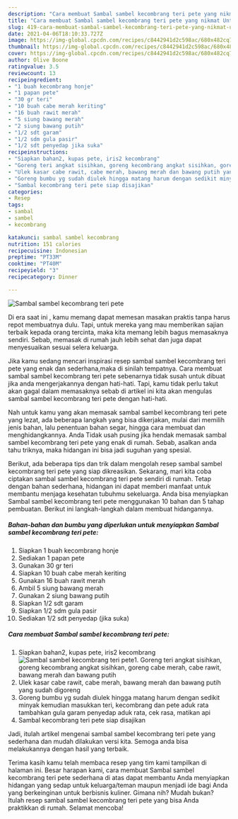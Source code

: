 ```yaml
---
description: "Cara membuat Sambal sambel kecombrang teri pete yang nikmat Untuk Jualan"
title: "Cara membuat Sambal sambel kecombrang teri pete yang nikmat Untuk Jualan"
slug: 419-cara-membuat-sambal-sambel-kecombrang-teri-pete-yang-nikmat-untuk-jualan
date: 2021-04-06T18:10:33.727Z
image: https://img-global.cpcdn.com/recipes/c8442941d2c598ac/680x482cq70/sambal-sambel-kecombrang-teri-pete-foto-resep-utama.jpg
thumbnail: https://img-global.cpcdn.com/recipes/c8442941d2c598ac/680x482cq70/sambal-sambel-kecombrang-teri-pete-foto-resep-utama.jpg
cover: https://img-global.cpcdn.com/recipes/c8442941d2c598ac/680x482cq70/sambal-sambel-kecombrang-teri-pete-foto-resep-utama.jpg
author: Olive Boone
ratingvalue: 3.5
reviewcount: 13
recipeingredient:
- "1 buah kecombrang honje"
- "1 papan pete"
- "30 gr teri"
- "10 buah cabe merah keriting"
- "16 buah rawit merah"
- "5 siung bawang merah"
- "2 siung bawang putih"
- "1/2 sdt garam"
- "1/2 sdm gula pasir"
- "1/2 sdt penyedap jika suka"
recipeinstructions:
- "Siapkan bahan2, kupas pete, iris2 kecombrang"
- "Goreng teri angkat sisihkan, goreng kecombrang angkat sisihkan, goreng cabe merah, cabe rawit, bawang merah dan bawang putih"
- "Ulek kasar cabe rawit, cabe merah, bawang merah dan bawang putih yang sudah digoreng"
- "Goreng bumbu yg sudah diulek hingga matang harum dengan sedikit minyak kemudian masukkan teri, kecombrang dan pete aduk rata tambahkan gula garam penyedap aduk rata, cek rasa, matikan api"
- "Sambal kecombrang teri pete siap disajikan"
categories:
- Resep
tags:
- sambal
- sambel
- kecombrang

katakunci: sambal sambel kecombrang 
nutrition: 151 calories
recipecuisine: Indonesian
preptime: "PT33M"
cooktime: "PT40M"
recipeyield: "3"
recipecategory: Dinner

---
```



![Sambal sambel kecombrang teri pete](https://img-global.cpcdn.com/recipes/c8442941d2c598ac/680x482cq70/sambal-sambel-kecombrang-teri-pete-foto-resep-utama.jpg)

Di era  saat ini , kamu memang dapat memesan masakan praktis tanpa harus repot membuatnya dulu. Tapi, untuk mereka yang mau memberikan sajian terbaik kepada orang tercinta, maka kita memang lebih bagus memasaknya sendiri. Sebab, memasak di rumah jauh lebih sehat dan juga dapat menyesuaikan sesuai selera keluarga.

Jika kamu sedang mencari inspirasi resep sambal sambel kecombrang teri pete yang enak dan sederhana,maka di sinilah tempatnya. Cara membuat sambal sambel kecombrang teri pete  sebenarnya tidak susah untuk dibuat jika anda mengerjakannya dengan hati-hati. Tapi, kamu tidak perlu takut akan gagal dalam memasaknya 
sebab di artikel ini kita akan mengulas sambal sambel kecombrang teri pete dengan hati-hati.  



Nah untuk kamu yang akan memasak sambal sambel kecombrang teri pete yang lezat, ada beberapa langkah yang bisa dikerjakan, mulai dari memilih jenis bahan, lalu penentuan bahan segar, hingga cara membuat dan menghidangkannya. Anda Tidak usah pusing jika hendak memasak sambal sambel kecombrang teri pete yang enak di rumah. Sebab, asalkan anda  tahu triknya, maka hidangan ini bisa jadi suguhan yang spesial.

Berikut, ada beberapa tips dan trik dalam mengolah resep sambal sambel kecombrang teri pete yang siap dikreasikan. Sekarang, mari kita coba ciptakan sambal sambel kecombrang teri pete sendiri di rumah. Tetap dengan bahan sederhana, hidangan ini dapat memberi manfaat untuk membantu menjaga kesehatan tubuhmu sekeluarga. Anda bisa menyiapkan Sambal sambel kecombrang teri pete menggunakan 10 bahan dan 5 tahap pembuatan. Berikut ini langkah-langkah dalam membuat hidangannya.

<!--inarticleads1-->

##### Bahan-bahan dan bumbu yang diperlukan untuk menyiapkan Sambal sambel kecombrang teri pete:

1. Siapkan 1 buah kecombrang honje
1. Sediakan 1 papan pete
1. Gunakan 30 gr teri
1. Siapkan 10 buah cabe merah keriting
1. Gunakan 16 buah rawit merah
1. Ambil 5 siung bawang merah
1. Gunakan 2 siung bawang putih
1. Siapkan 1/2 sdt garam
1. Siapkan 1/2 sdm gula pasir
1. Sediakan 1/2 sdt penyedap (jika suka)




<!--inarticleads2-->

##### Cara membuat Sambal sambel kecombrang teri pete:

1. Siapkan bahan2, kupas pete, iris2 kecombrang
<img src="https://img-global.cpcdn.com/steps/c65f981f8a49cbc1/160x128cq70/sambal-sambel-kecombrang-teri-pete-langkah-memasak-1-foto.jpg" alt="Sambal sambel kecombrang teri pete">1. Goreng teri angkat sisihkan, goreng kecombrang angkat sisihkan, goreng cabe merah, cabe rawit, bawang merah dan bawang putih
1. Ulek kasar cabe rawit, cabe merah, bawang merah dan bawang putih yang sudah digoreng
1. Goreng bumbu yg sudah diulek hingga matang harum dengan sedikit minyak kemudian masukkan teri, kecombrang dan pete aduk rata tambahkan gula garam penyedap aduk rata, cek rasa, matikan api
1. Sambal kecombrang teri pete siap disajikan




Jadi, itulah artikel mengenai  sambal sambel kecombrang teri pete  yang sederhana dan mudah dilakukan versi kita. Semoga anda bisa melakukannya dengan hasil yang terbaik. 

Terima kasih kamu telah membaca resep yang tim kami tampilkan di halaman ini. Besar harapan kami, cara membuat  Sambal sambel kecombrang teri pete sederhana di atas dapat membantu Anda menyiapkan hidangan yang sedap untuk keluarga/teman maupun menjadi ide bagi Anda yang berkeinginan untuk berbisnis kuliner. Gimana nih? Mudah bukan? Itulah resep sambal sambel kecombrang teri pete yang bisa Anda praktikkan di rumah. Selamat mencoba!

